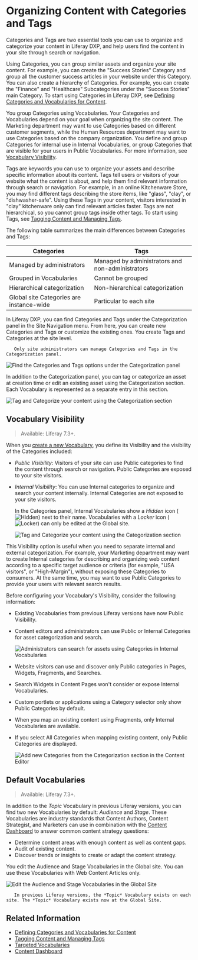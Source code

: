 # Organizing Content with Categories and Tags

Categories and Tags are two essential tools you can use to organize and categorize your content in Liferay DXP, and help users find the content in your site through search or navigation.

Using Categories, you can group similar assets and organize your site content. For example, you can create the "Success Stories" Category and group all the customer success articles in your website under this Category. You can also create a hierarchy of Categories. For example, you can create the "Finance" and "Healthcare" Subcategories under the "Success Stories" main Category. To start using Categories in Liferay DXP, see [Defining Categories and Vocabularies for Content](./defining-categories-and-vocabularies-for-content.md).

You group Categories using Vocabularies. Your Categories and Vocabularies depend on your goal when organizing the site content. The Marketing department may want to use Categories based on different customer segments, while the Human Resources department may want to use Categories based on the company organization. You define and group Categories for internal use in Internal Vocabularies, or group Categories that are visible for your users in Public Vocabularies. For more information, see [Vocabulary Visibility](#vocabulary-visibility).

Tags are keywords you can use to organize your assets and describe specific information about its content. Tags tell users or visitors of your website what the content is about, and help them find relevant information through search or navigation. For example, in an online Kitchenware Store, you may find different tags describing the store items, like "glass", "clay", or "dishwasher-safe". Using these Tags in your content, visitors interested in "clay" kitchenware only can find relevant articles faster. Tags are not hierarchical, so you cannot group tags inside other tags. To start using Tags, see [Tagging Content and Managing Tags](./tagging-content-and-managing-tags.md).

The following table summarizes the main differences between Categories and Tags:

| Categories | Tags |
| --- | --- |
| Managed by administrators | Managed by administrators and non-administrators |
| Grouped in Vocabularies | Cannot be grouped |
| Hierarchical categorization | Non-hierarchical categorization |
| Global site Categories are instance-wide | Particular to each site |

In Liferay DXP, you can find Categories and Tags under the Categorization panel in the Site Navigation menu. From here, you can create new Categories and Tags or customize the existing ones. You create Tags and Categories at the site level.

```note::
   Only site administrators can manage Categories and Tags in the Categorization panel.
```

![Find the Categories and Tags options under the Categorization panel](./organizing-content-with-categories-and-tags/images/01.png)

In addition to the Categorization panel, you can tag or categorize an asset at creation time or edit an existing asset using the Categorization section. Each Vocabulary is represented as a separate entry in this section.

![Tag and Categorize your content using the Categorization section](./organizing-content-with-categories-and-tags/images/02.png)

## Vocabulary Visibility

> Available: Liferay 7.3+.

When you [create a new Vocabulary](./defining-categories-and-vocabularies-for-content.md#defining-vocabularies), you define its Visibility and the visibility of the Categories included:

- *Public Visibility*: Visitors of your site can use Public categories to find the content through search or navigation. Public Categories are exposed to your site visitors.
- *Internal Visibility*: You can use Internal categories to organize and search your content internally. Internal Categories are not exposed to your site visitors.

    In the Categories panel, Internal Vocabularies show a *Hidden* icon (![Hidden](../../../images/icon-hidden.png)) next to their name. Vocabularies with a *Locker* icon (![Locker](../../../images/icon-lock.png)) can only be edited at the Global site.

    ![Tag and Categorize your content using the Categorization section](./organizing-content-with-categories-and-tags/images/06.png)

This Visibility option is useful when you need to separate internal and external categorization. For example, your Marketing department may want to create Internal categories for describing and organizing web content according to a specific target audience or criteria (for example, "USA visitors", or "High-Margin"), without exposing these Categories to consumers. At the same time, you may want to use Public Categories to provide your users with relevant search results.

Before configuring your Vocabulary's Visibility, consider the following information:

- Existing Vocabularies from previous Liferay versions have now Public Visibility.
- Content editors and administrators can use Public or Internal Categories for asset categorization and search.

    ![Administrators can search for assets using Categories in Internal Vocabularies](./organizing-content-with-categories-and-tags/images/09.png)

- Website visitors can use and discover only Public categories in Pages, Widgets, Fragments, and Searches.
- Search Widgets in Content Pages won't consider or expose Internal Vocabularies.
- Custom portlets or applications using a Category selector only show Public Categories by default.
- When you map an existing content using Fragments, only Internal Vocabularies are available.
- If you select All Categories when mapping existing content, only Public Categories are displayed.

    ![Add new Categories from the Categorization section in the Content Editor](./organizing-content-with-categories-and-tags/images/05.png)

## Default Vocabularies

> Available: Liferay 7.3+.

In addition to the *Topic* Vocabulary in previous Liferay versions, you can find two new Vocabularies by default: *Audience* and *Stage*. These Vocabularies are industry standards that Content Authors, Content Strategist, and Marketers can use in combination with the [Content Dashboard](../../content-dashboard/about-the-content-dashboard.md) to answer common content strategy questions:

- Determine content areas with enough content as well as content gaps.
- Audit of existing content.
- Discover trends or insights to create or adapt the content strategy.

You edit the Audience and Stage Vocabularies in the Global site. You can use these Vocabularies with Web Content Articles only.

![Edit the Audience and Stage Vocabularies in the Global Site](./organizing-content-with-categories-and-tags/images/06.png)

```note::
   In previous Liferay versions, the *Topic* Vocabulary exists on each site. The *Topic* Vocabulary exists now at the Global Site.
```

## Related Information

- [Defining Categories and Vocabularies for Content](./defininig-categories-and-vocabularies-for-content.md)
- [Tagging Content and Managing Tags](./tagging-content-and-managing-tags.md)
- [Targeted Vocabularies](./targeted-vocabularies.md)
- [Content Dashboard](../../content-dashboard/about-the-content-dashboard.md)

